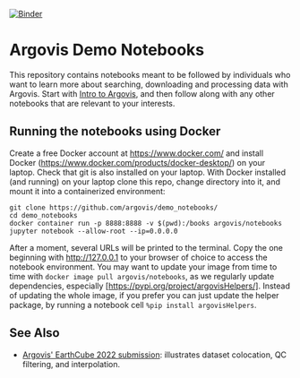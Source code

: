 [![Binder](https://mybinder.org/badge_logo.svg)](https://mybinder.org/v2/gh/argovis/demo_notebooks/HEAD)

# Argovis Demo Notebooks

This repository contains notebooks meant to be followed by individuals who want to learn more about searching, downloading and processing data with Argovis. Start with [Intro to 
Argovis](https://github.com/argovis/demo_notebooks/blob/main/Intro_to_Argovis.ipynb), and then follow along with any other notebooks that are relevant to your interests.

## Running the notebooks using Docker
Create a free Docker account at https://www.docker.com/ and install Docker (https://www.docker.com/products/docker-desktop/) on your laptop. Check that git is also installed on your laptop. With Docker installed (and running) on your laptop clone this repo, change directory into it, and mount it into a containerized environment:

```
git clone https://github.com/argovis/demo_notebooks/
cd demo_notebooks
docker container run -p 8888:8888 -v $(pwd):/books argovis/notebooks jupyter notebook --allow-root --ip=0.0.0.0
```

After a moment, several URLs will be printed to the terminal. Copy the one beginning with http://127.0.0.1 to your browser of choice to access the notebook environment. You may want to update your image from time to time with ```docker image pull argovis/notebooks```, as we regularly update dependencies, especially [https://pypi.org/project/argovisHelpers/⁠]. Instead of updating the whole image, if you prefer you can just update the helper package, by running a notebook cell ```%pip install argovisHelpers```.

## See Also

 - [Argovis' EarthCube 2022 submission](https://github.com/earthcube2022/ec22_mills_etal): illustrates dataset colocation, QC filtering, and interpolation.
